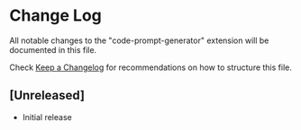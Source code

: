# Change Log

All notable changes to the "code-prompt-generator" extension will be documented in this file.

Check [Keep a Changelog](http://keepachangelog.com/) for recommendations on how to structure this file.

## [Unreleased]

- Initial release